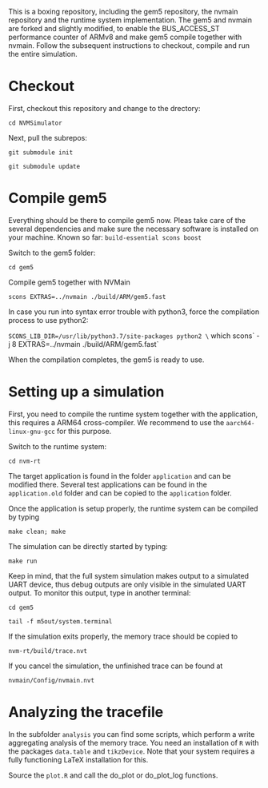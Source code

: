 This is a boxing repository, including the gem5 repository, the nvmain repository and the runtime system implementation. The gem5 and nvmain are forked and slightly modified, to enable the BUS_ACCESS_ST performance counter of ARMv8 and make gem5 compile together with nvmain. Follow the subsequent instructions to checkout, compile and run the entire simulation.

# Checkout

First, checkout this repository and change to the drectory:

`cd NVMSimulator`

Next, pull the subrepos:

`git submodule init`

`git submodule update`

# Compile gem5

Everything should be there to compile gem5 now. Pleas take care of the several dependencies and make sure the necessary software is installed on your machine. Known so far: `build-essential scons boost`

Switch to the gem5 folder:

`cd gem5`

Compile gem5 together with NVMain

`scons EXTRAS=../nvmain ./build/ARM/gem5.fast`

In case you run into syntax error trouble with python3, force the compilation process to use python2:

`SCONS_LIB_DIR=/usr/lib/python3.7/site-packages python2 \` which scons\`  -j 8 EXTRAS=../nvmain ./build/ARM/gem5.fast`

When the compilation completes, the gem5 is ready to use.

# Setting up a simulation

First, you need to compile the runtime system together with the application, this requires a ARM64 cross-compiler. We recommend to use the `aarch64-linux-gnu-gcc` for this purpose.

Switch to the runtime system:

`cd nvm-rt`

The target application is found in the folder `application` and can be modified there. Several test applications can be found in the `application.old` folder and can be copied to the `application` folder.

Once the application is setup properly, the runtime system can be compiled by typing

`make clean; make`

The simulation can be directly started by typing:

`make run`

Keep in mind, that the full system simulation makes output to a simulated UART device, thus debug outputs are only visible in the simulated UART output. To monitor this output, type in another terminal:

`cd gem5`

`tail -f m5out/system.terminal`

If the simulation exits properly, the memory trace should be copied to

`nvm-rt/build/trace.nvt`

If you cancel the simulation, the unfinished trace can be found at

`nvmain/Config/nvmain.nvt`

# Analyzing the tracefile

In the subfolder `analysis` you can find some scripts, which perform a write aggregating analysis of the memory trace. You need an installation of `R` with the packages `data.table` and `tikzDevice`. Note that your system requires a fully functioning LaTeX installation for this.

Source the `plot.R` and call the do_plot or do_plot_log functions.
